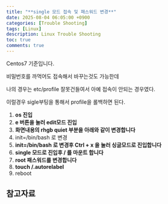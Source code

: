 ```yaml
---
title: "**single 모드 접속 및 패스워드 변경**"
date: 2025-08-04 06:05:00 +0900
categories: [Trouble Shooting]
tags: [Linux]
description: Linux Trouble Shooting
toc: true
comments: true
---
```


Centos7 기준입니다.

비밀번호를 까먹어도 접속해서 바꾸는것도 가능한데

나의 경우는 etc/profile 잘못건들여서 아예 접속이 안되는 경우였다.

이럴경우 sigle부팅을 통해서 profile을 롤백하면 된다.

1. **os 진입**
1. **e 버튼을 눌러 edit모드 진입**
1. **화면내용의 rhgb quiet 부분을 아래와 같이 변경합니다**
1. init=/bin/bash 로 변경
1. **init=/bin/bash 로 변경후 Ctrl + x 을 눌러 싱글모드로 진입합니다**
1. **single 모드로 진입후 / 를 마운트 합니다**
1. **root 패스워드를 변경합니다**
1. **touch /.autorelabel**
1. reboot
## 참고자료


